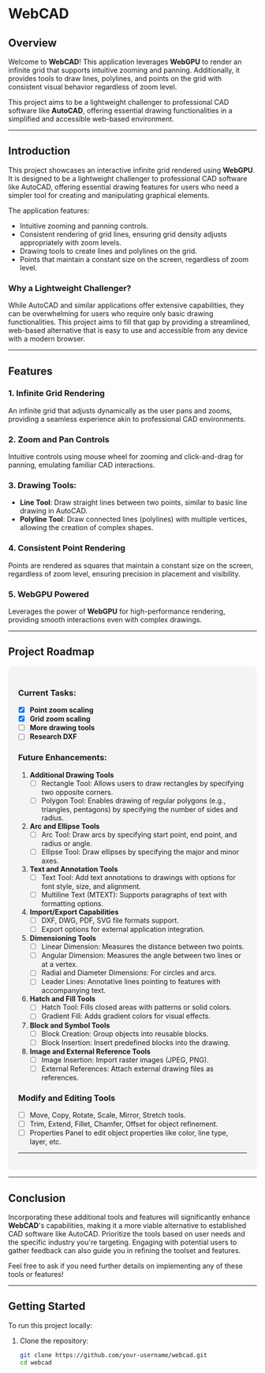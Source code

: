 # WebCAD

## Overview

Welcome to **WebCAD**! This application leverages **WebGPU** to render an infinite grid that supports intuitive zooming and panning. Additionally, it provides tools to draw lines, polylines, and points on the grid with consistent visual behavior regardless of zoom level.

This project aims to be a lightweight challenger to professional CAD software like **AutoCAD**, offering essential drawing functionalities in a simplified and accessible web-based environment.

---

## Introduction

This project showcases an interactive infinite grid rendered using **WebGPU**. It is designed to be a lightweight challenger to professional CAD software like AutoCAD, offering essential drawing features for users who need a simpler tool for creating and manipulating graphical elements.

The application features:
- Intuitive zooming and panning controls.
- Consistent rendering of grid lines, ensuring grid density adjusts appropriately with zoom levels.
- Drawing tools to create lines and polylines on the grid.
- Points that maintain a constant size on the screen, regardless of zoom level.

### Why a Lightweight Challenger?

While AutoCAD and similar applications offer extensive capabilities, they can be overwhelming for users who require only basic drawing functionalities. This project aims to fill that gap by providing a streamlined, web-based alternative that is easy to use and accessible from any device with a modern browser.

---

## Features

### 1. Infinite Grid Rendering
An infinite grid that adjusts dynamically as the user pans and zooms, providing a seamless experience akin to professional CAD environments.

### 2. Zoom and Pan Controls
Intuitive controls using mouse wheel for zooming and click-and-drag for panning, emulating familiar CAD interactions.

### 3. Drawing Tools:
- **Line Tool**: Draw straight lines between two points, similar to basic line drawing in AutoCAD.
- **Polyline Tool**: Draw connected lines (polylines) with multiple vertices, allowing the creation of complex shapes.

### 4. Consistent Point Rendering
Points are rendered as squares that maintain a constant size on the screen, regardless of zoom level, ensuring precision in placement and visibility.

### 5. WebGPU Powered
Leverages the power of **WebGPU** for high-performance rendering, providing smooth interactions even with complex drawings.

---

## Project Roadmap

<div style="background-color: #f4f4f4; padding: 20px; border-radius: 8px;">

### Current Tasks:

- [x] **Point zoom scaling**  
- [x] **Grid zoom scaling**  
- [ ] **More drawing tools**  
- [ ] **Research DXF**

### Future Enhancements:

1. **Additional Drawing Tools**
    - [ ] Rectangle Tool: Allows users to draw rectangles by specifying two opposite corners.
    - [ ] Polygon Tool: Enables drawing of regular polygons (e.g., triangles, pentagons) by specifying the number of sides and radius.

2. **Arc and Ellipse Tools**
    - [ ] Arc Tool: Draw arcs by specifying start point, end point, and radius or angle.
    - [ ] Ellipse Tool: Draw ellipses by specifying the major and minor axes.

3. **Text and Annotation Tools**
    - [ ] Text Tool: Add text annotations to drawings with options for font style, size, and alignment.
    - [ ] Multiline Text (MTEXT): Supports paragraphs of text with formatting options.

4. **Import/Export Capabilities**
    - [ ] DXF, DWG, PDF, SVG file formats support.
    - [ ] Export options for external application integration.

5. **Dimensioning Tools**
    - [ ] Linear Dimension: Measures the distance between two points.
    - [ ] Angular Dimension: Measures the angle between two lines or at a vertex.
    - [ ] Radial and Diameter Dimensions: For circles and arcs.
    - [ ] Leader Lines: Annotative lines pointing to features with accompanying text.

6. **Hatch and Fill Tools**
    - [ ] Hatch Tool: Fills closed areas with patterns or solid colors.
    - [ ] Gradient Fill: Adds gradient colors for visual effects.

7. **Block and Symbol Tools**
    - [ ] Block Creation: Group objects into reusable blocks.
    - [ ] Block Insertion: Insert predefined blocks into the drawing.

8. **Image and External Reference Tools**
    - [ ] Image Insertion: Import raster images (JPEG, PNG).
    - [ ] External References: Attach external drawing files as references.

### Modify and Editing Tools

- [ ] Move, Copy, Rotate, Scale, Mirror, Stretch tools.
- [ ] Trim, Extend, Fillet, Chamfer, Offset for object refinement.
- [ ] Properties Panel to edit object properties like color, line type, layer, etc.

---

</div>

---

## Conclusion

Incorporating these additional tools and features will significantly enhance **WebCAD**'s capabilities, making it a more viable alternative to established CAD software like AutoCAD. Prioritize the tools based on user needs and the specific industry you're targeting. Engaging with potential users to gather feedback can also guide you in refining the toolset and features.

Feel free to ask if you need further details on implementing any of these tools or features!

---

## Getting Started

To run this project locally:

1. Clone the repository:
   ```bash
   git clone https://github.com/your-username/webcad.git
   cd webcad
